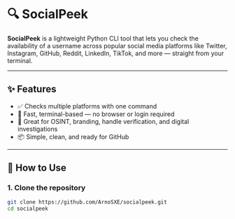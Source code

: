# 🔍 SocialPeek

**SocialPeek** is a lightweight Python CLI tool that lets you check the availability of a username across popular social media platforms like Twitter, Instagram, GitHub, Reddit, LinkedIn, TikTok, and more — straight from your terminal.

---

## ✨ Features

- ✅ Checks multiple platforms with one command
- 🚀 Fast, terminal-based — no browser or login required
- 🔐 Great for OSINT, branding, handle verification, and digital investigations
- 📦 Simple, clean, and ready for GitHub

---

## 🔧 How to Use

### 1. Clone the repository

```bash
git clone https://github.com/ArnoSXE/socialpeek.git
cd socialpeek
